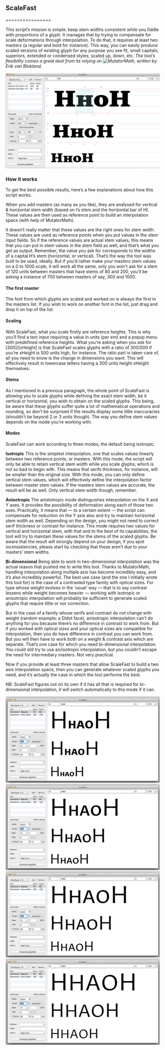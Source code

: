 ## ScaleFast
================

This script’s mission is simple: keep stem widths consistent while you fiddle with proportions of a glyph. It manages that by trying to compensate for scale deformations through interpolation. To do that, it requires at least two masters (a regular and bold for instance). This way, you can easily produce scaled versions of existing glyph for any purpose you see fit, small capitals, superiors, extended or condensed styles, scaled up, down, etc. 
*The tool’s flexibility comes a great deal from its relying on ![MutatorMath](https://github.com/LettError/MutatorMath), written by Erik van Blokland.*

![alt tag](images/example-scalefast-6.png)


### How it works

To get the best possible results, here’s a few explanations about how this script works. 

When you add masters (as many as you like), they are analysed for vertical & horizontal stem width (based on I’s stem and the horizontal bar of H). These values are then used as reference point to build an interpolation space (with help of MutatorMath). 

It doesn’t really matter that these values are the right ones for stem width. These values are used as reference points when you put values in the stem input fields. So if the reference values are actual stem values, this means that you can put in stem values in the stem field as well, and that’s what you get as output. Remember, the value you ask for corresponds to the widths of a capital H’s stem (horizontal, or vertical). That’s the way the tool was built to be used, ideally. But if you’d rather make your masters stem values on a 0 to 1000 scale, it will work all the same, only you won’t ask for a stem of 120 units between masters that have stems of 80 and 200, you’ll be asking a instance of 700 between masters of say, 300 and 1000.

#### The first master

The font from which glyphs are scaled and worked on is always the first in the masters list. If you wish to work on another font in the list, just drag and drop it on top of the list.

#### Scaling

With ScaleFast, what you scale firstly are reference heights. This is why you’ll find a text input requiring a value in units (per em) and a popup menu with predefined reference heights. What you’re asking when you ask for [300]/[xHeight] is that ScaleFast scales glyphs with a ratio of 300/500 if you’re xHeight is 500 units high, for instance. The ratio part is taken care of, all you need to know is the change in dimensions you want. This will effectively result in lowercase letters having a 300 units height xHeight themselves.

#### Stems

As I mentioned in a previous paragraph, the whole point of ScaleFast is allowing you to scale glyphs while defining the exact stem width, be it vertical or horizontal, you wish to obtain on the scaled glyphs. This being, be aware that these glyphs suffer quite a lot of mathematical operations and rounding, so don’t be surprised if the results display some little inaccuracies (shouldn’t be beyond 2 or 3 units though).
The way you define stem values depends on the mode you’re working with.

#### Modes

ScaleFast can work according to three modes, the default being isotropic.

**Isotropic**
This is the simplest interpolation, one that scales values linearly between two reference points, or masters. With this mode, the script will only be able to retain vertical stem width while you scale glyphs; which is not so bad to begin with. This means that serifs thickness, for instance, will be smaller than the original size. With this mode, you can only define vertical stem values, which will effectively define the interpolation factor between master stem values. If the masters stem values are accurate, the result will be as well. Only vertical stem width though, remember.

**Anisotropic**
The anistotropic mode distinguishes interpolation on the X and Y axes. It provides the possibility of deformation along each of those two axes. Practically, it means that — to a certain extent — the script can compensate for reduction on the Y axis also and try to maintain horizontal stem width as well. Depending on the design, you might not need to correct serif thickness or contrast for instance. This mode requires two values for vertical and horizontal stem, with that and to the best of its capabilities, the tool will try to maintain these values for the stems of the scaled glyphs. Be aware that the result will strongly depend on your design, if you spot inconsistencies, please start by checking that these aren’t due to your masters’ stem widths.

**Bi-dimensional**
Being able to work in two-dimensional interpolation was the actual reason that pushed me to write this tool. Thanks to MutatorMath, handling interpolation along multiple axis has become incredibly easy, and it’s also incredibly powerful. The best use case (and the one I initially wrote this tool for) is the case of a contrasted type family with optical sizes. For type whose weight evolves in the ‘usual’ way — that is to say contrast lessens while weight becomes heavier — working with isotropic or anisotropic interpolation will probably be sufficient to generate scaled glyphs that require little or nor correction. 

But in the case of a family whose serifs and contrast do not change with weight (random example: a Didot face), anisotropic interpolation can’t do anything for you because there’s no difference in contrast to work from. But if you worked with optical sizes and your optical sizes are compatible for interpolation, then you do have difference in contrast you can work from. But you will then have to work both on a weight & contrast axis which are separate. That’s one case for which you need bi-dimensional interpolation. You could still try to use an/isotropic interpolation, but you couldn’t escape the need for intermediary masters. Not very practical.

Now if you provide at least three masters that allow ScaleFast to build a two axis interpolation space, then you can generate whatever scaled glyphs you need, and it’s actually the case in which the tool performs the best.

NB: ScaleFast figures out on its own if it has all that is required for bi-dimensional interpolation, it will switch automatically to this mode if it can.

![alt tag](images/example-scalefast-1.png)
![alt tag](images/example-scalefast-2.png)
![alt tag](images/example-scalefast-3.png)
![alt tag](images/example-scalefast-4.png)